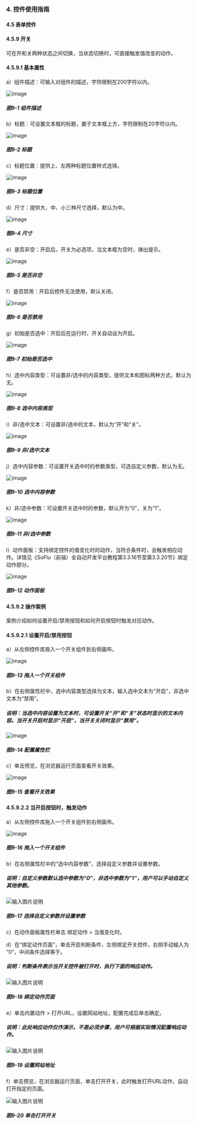 ### 4. 控件使用指南

#### 4.5 表单控件

#### 4.5.9 开关

可在开和关两种状态之间切换，当状态切换时，可直接触发值改变的动作。

#### 4.5.9.1 基本属性

a）组件描述：可输入对组件的描述，字符限制在200字符以内。

![image](https://user-images.githubusercontent.com/79617492/222378311-c7b97df0-e4ab-4cdd-b50e-141bcad2d972.png)

##### 图9-1 组件描述

b）标题：可设置文本框的标题，置于文本框上方，字符限制在20字符以内。

![image](https://user-images.githubusercontent.com/79617492/222378331-a16f02a6-d8d9-4aff-b245-467f6a1074ad.png)

##### 图9-2 标题

c）标题位置：提供上、左两种标题位置样式选择。

![image](https://user-images.githubusercontent.com/79617492/222378351-88d82a66-a5df-42e1-bcce-23615a655fd0.png)

##### 图9-3 标题位置

d）尺寸：提供大、中、小三种尺寸选择，默认为中。

![image](https://user-images.githubusercontent.com/79617492/222378377-fc323810-38f0-4e7f-8db7-1342d5e55a7f.png)

##### 图9-4 尺寸

e）是否非空：开启后，开关为必选项，当文本框为空时，弹出提示。

![image](https://user-images.githubusercontent.com/79617492/222378716-81787fc8-625b-4bb7-a5cb-d8981d342333.png)

##### 图9-5 是否非空

f）是否禁用：开启后控件无法使用，默认关闭。

![image](https://user-images.githubusercontent.com/79617492/222378741-3588a355-4378-4fe7-93b2-83071a21e863.png)

##### 图9-6 是否禁用

g）初始是否选中：开启后在运行时，开关自动设为开启。

![image](https://user-images.githubusercontent.com/79617492/222378779-5e717601-0a30-4fd4-8b38-d943a680dac5.png)

##### 图9-7 初始是否选中

h）选中内容类型：可设置非/选中的内容类型，提供文本和图标两种方式，默认为无。

![image](https://user-images.githubusercontent.com/79617492/222378807-ca799405-98dd-471e-9256-be6351b35e8a.png)

##### 图9-8 选中内容类型

i）非/选中文本：可设置非/选中的文本，默认为“开”和“关”。

![image](https://user-images.githubusercontent.com/79617492/222378828-c6ca4421-e5f2-46a4-8544-182093397498.png)

##### 图9-9 非/选中文本

j）选中内容参数：可设置开关选中时的参数类型，可选自定义参数，默认为无。

![image](https://user-images.githubusercontent.com/79617492/222378908-99db3a20-bba7-4e5e-ad2f-e867023588a1.png)

##### 图9-10 选中内容参数

k）非/选中参数：可设置开关选中时的参数，默认开为“0”，关为“1”。

![image](https://user-images.githubusercontent.com/79617492/222378936-8d957b3d-2e2d-429c-ab59-50c09667ec7a.png)

##### 图9-11 非/选中参数

l）动作面板：支持绑定控件的值变化时的动作，当符合条件时，会触发相应动作。详情见《SoFlu（前端）全自动开发平台教程第3.3.16节至第3.3.20节》绑定动作部分。

![image](https://user-images.githubusercontent.com/79617492/222378968-25da24b0-6e9a-4b12-a394-ce46ab702bd5.png)

##### 图9-12 动作面板

#### 4.5.9.2 操作案例

案例介绍如何设置开启/禁用按钮和如何开启按钮时触发对应动作。

#### 4.5.9.2.1 设置开启/禁用按钮

a）从左侧控件库拖入一个开关组件到右侧画布。

![image](https://user-images.githubusercontent.com/79617492/222379656-5047da8e-1e90-4766-9396-e216a3878888.png)

##### 图9-13 拖入一个开关组件

b）在右侧属性栏中，选中内容类型选择为文本，输入选中文本为“开启”，非选中文本为“禁用”。

##### 说明：当选中内容设置为文本时，可设置开关“开”和“关”状态时显示的文本内容。当开关开启时显示“开启”，当开关关闭时显示“禁用”。

![image](https://user-images.githubusercontent.com/79617492/222380889-e7399d33-d037-4f33-b8d5-41dae9f5b675.png)

##### 图9-14 配置属性栏

c）单击预览，在浏览器运行页面查看开关效果。

![image](https://user-images.githubusercontent.com/79617492/222380946-a4680bde-3177-469a-b21a-00c73ab0a837.png)

##### 图9-15 查看开关效果

#### 4.5.9.2.2 当开启按钮时，触发动作

a）从左侧控件库拖入一个开关组件到右侧画布。

![image](https://user-images.githubusercontent.com/79617492/222380977-4e6acd9e-a1a3-40ea-b190-f367ee4526a6.png)

##### 图9-16 拖入一个开关组件

b）在右侧属性栏中的“选中内容参数”，选择自定义参数并设置参数。

##### 说明：自定义参数默认选中参数为“0”，非选中参数为”1”，用户可以手动自定义其他参数。

![输入图片说明](../../../../images/%20SoFlu%EF%BC%88%E5%89%8D%E7%AB%AF%EF%BC%89%E5%85%A8%E8%87%AA%E5%8A%A8%E5%BC%80%E5%8F%91%E5%B9%B3%E5%8F%B0%E6%95%99%E7%A8%8B/1.%20%E6%9C%80%E6%96%B0%E7%89%88%E6%9C%AC%20-%20%E6%9B%B4%E6%96%B0%E6%97%A5%E6%9C%9F%20-%202023.01.10/4.%20%E6%8E%A7%E4%BB%B6%E4%BD%BF%E7%94%A8%E6%8C%87%E5%8D%97/5.%20%E8%A1%A8%E5%8D%95%E6%8E%A7%E4%BB%B6/9-17.png)

##### 图9-17 选择自定义参数并设置参数

c）在动作面板属性栏单击 绑定动作 > 当值变化时。

d）在“绑定动作页面”，单击开启判断条件，左侧绑定开关控件，右侧手动输入为 “0”，中间条件选择等于。

##### 说明：判断条件表示当开关控件被打开时，执行下面的响应动作。

![输入图片说明](../../../../images/%20SoFlu%EF%BC%88%E5%89%8D%E7%AB%AF%EF%BC%89%E5%85%A8%E8%87%AA%E5%8A%A8%E5%BC%80%E5%8F%91%E5%B9%B3%E5%8F%B0%E6%95%99%E7%A8%8B/1.%20%E6%9C%80%E6%96%B0%E7%89%88%E6%9C%AC%20-%20%E6%9B%B4%E6%96%B0%E6%97%A5%E6%9C%9F%20-%202023.01.10/4.%20%E6%8E%A7%E4%BB%B6%E4%BD%BF%E7%94%A8%E6%8C%87%E5%8D%97/5.%20%E8%A1%A8%E5%8D%95%E6%8E%A7%E4%BB%B6/9-18.png)

##### 图9-18 绑定动作页面

e）单击内置动作 > 打开URL，设置网站地址，配置完成后单击确定。

##### 说明：此处响应动作仅作演示，不是必须步骤，用户可根据实际情况配置响应动作。

![输入图片说明](../../../../images/%20SoFlu%EF%BC%88%E5%89%8D%E7%AB%AF%EF%BC%89%E5%85%A8%E8%87%AA%E5%8A%A8%E5%BC%80%E5%8F%91%E5%B9%B3%E5%8F%B0%E6%95%99%E7%A8%8B/1.%20%E6%9C%80%E6%96%B0%E7%89%88%E6%9C%AC%20-%20%E6%9B%B4%E6%96%B0%E6%97%A5%E6%9C%9F%20-%202023.01.10/4.%20%E6%8E%A7%E4%BB%B6%E4%BD%BF%E7%94%A8%E6%8C%87%E5%8D%97/5.%20%E8%A1%A8%E5%8D%95%E6%8E%A7%E4%BB%B6/9-19.png)

##### 图9-19 设置网站地址

f）单击预览，在浏览器运行页面，单击打开开关，此时触发打开URL动作，自动打开指定的页面。

![输入图片说明](../../../../images/%20SoFlu%EF%BC%88%E5%89%8D%E7%AB%AF%EF%BC%89%E5%85%A8%E8%87%AA%E5%8A%A8%E5%BC%80%E5%8F%91%E5%B9%B3%E5%8F%B0%E6%95%99%E7%A8%8B/1.%20%E6%9C%80%E6%96%B0%E7%89%88%E6%9C%AC%20-%20%E6%9B%B4%E6%96%B0%E6%97%A5%E6%9C%9F%20-%202023.01.10/4.%20%E6%8E%A7%E4%BB%B6%E4%BD%BF%E7%94%A8%E6%8C%87%E5%8D%97/5.%20%E8%A1%A8%E5%8D%95%E6%8E%A7%E4%BB%B6/9-20.png)

##### 图9-20 单击打开开关
